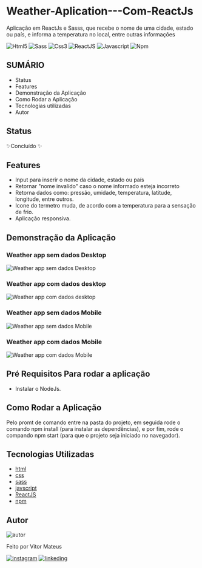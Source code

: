 # Weather-Aplication---Com-ReactJs
Aplicação em ReactJs e Sasss, que recebe o nome de uma cidade, estado ou país, e informa a temperatura no local, entre outras informações

![Html5](https://img.shields.io/badge/HTML5-E34F26?style=for-the-badge&logo=html5&logoColor=white) ![Sass](https://img.shields.io/badge/Sass-CC6699?style=for-the-badge&logo=sass&logoColor=white) ![Css3](https://img.shields.io/badge/CSS3-1572B6?style=for-the-badge&logo=css3&logoColor=white) ![ReactJS](https://img.shields.io/badge/React-20232A?style=for-the-badge&logo=react&logoColor=61DAFB) ![Javascript](https://img.shields.io/badge/JavaScript-F7DF1E?style=for-the-badge&logo=javascript&logoColor=black) ![Npm](https://img.shields.io/badge/npm-CB3837?style=for-the-badge&logo=npm&logoColor=white)

## SUMÁRIO

- Status
- Features
- Demonstração da Aplicação
- Como Rodar a Aplicação
- Tecnologias utilizadas
- Autor

## Status

✨Concluído ✨

## Features

- Input para inserir o nome da cidade, estado ou país
- Retornar "nome invalído" caso o nome informado esteja incorreto
- Retorna dados como: pressão, umidade, temperatura, latitude, longitude, entre outros.
- Icone do termetro muda, de acordo com a temperatura para a sensação de frio.
- Aplicação responsiva.

## Demonstração da Aplicação

### Weather app sem dados Desktop
![Weather app sem dados Desktop](https://i.imgur.com/PolO8zD.png)

### Weather app com dados desktop
![Weather app com dados desktop](https://i.imgur.com/Z0HxJZz.png)

### Weather app sem dados Mobile
![Weather app sem dados Mobile](https://i.imgur.com/jBWXECW.png)

### Weather app com dados Mobile
![Weather app com dados Mobile](https://i.imgur.com/qr2kzO0.png)

## Pré Requisitos Para rodar a aplicação
- Instalar o NodeJs.

## Como Rodar a Aplicação
Pelo promt de comando entre na pasta do projeto, em seguida rode o comando npm install (para instalar as dependências), e por fim, rode o compando npm start (para que o projeto seja iniciado no navegador).

## Tecnologias Utilizadas

- [html](https://developer.mozilla.org/pt-BR/docs/Web/HTML)
- [css](https://developer.mozilla.org/pt-BR/docs/Web/CSS)
- [sass](https://sass-lang.com/documentation)
- [javscript](https://developer.mozilla.org/pt-BR/docs/Web/JavaScript)
- [ReactJS](https://pt-br.reactjs.org/)
- [npm](https://docs.npmjs.com/)

## Autor
![autor](https://lh3.googleusercontent.com/fife/ABSRlIoIDUqYI1PxkILsNUhmBPTC-2V6e_WPMymE9HZWzDfT5XnhTV_V2c8_fD78AW4keYIP6UnA7JIVm92Lt11V60KDeehLvlkZsRVqmX9Z8AyVoxg8OZDCZbdolGebbmSp8eJjp9qm9lOA8c9gjHkFSAa_NKBFXiDYESOzMIwdLw4MvslJl1hoEeov-x8fO3ILVafU3nsB-ojFhpBd_9h1v8QDFCIoWbT9LPQH__In2m88VidR0xlUyE3sGtwWj38HckcwXn7_mUjF1L606illM-A93gn_PTvoHokrcBPnfoLVP1Le-Te4UU23pRgJMB03KGMSBcsJTOFrQx4qWwhHUdeB0DeJnMmgi6XIiGXAgClJKYBLtwWgYLM3n1CN8DurfxB3rnLTKHkbgxA6UlsD-GCP0upXfEWltohbfz-8CQiY3KW6Pv88nZ56EXLd2VVm68yIeoTE7iW3XmCq36bDJK9-nasjcACIKwZhDHHmnev8DcloUzuQ9T8G8XMhHk7-_1iHAuzHJLUppgYpMr82TuTjsa5uarNcxy0EqLliYwexRXXaTGSFtewhySH-u93NXx038oRli6K8tHIKqGh46rFMBnPh80PvS88ucD4JZkmizB3Paov4AtNZoheVgaiPDBE06CJDwjWegm3H-qU9rQHsKkXWpiw5r9A4OMKIWykW8PQC2_J8lypGgW9d2IkHrm7CT2D6nZcALQcOpg-BU0Yxq3zC2xz4pA=w1920-h912-ft)

Feito por Vitor Mateus

[![instagram](https://img.shields.io/badge/Instagram-E4405F?style=for-the-badge&logo=instagram&logoColor=white)](https://www.instagram.com/vitor_dev_/) [![linkeding](https://img.shields.io/badge/LinkedIn-0077B5?style=for-the-badge&logo=linkedin&logoColor=white)](https://www.linkedin.com/in/vitor-mateus-2a42461a2/)
